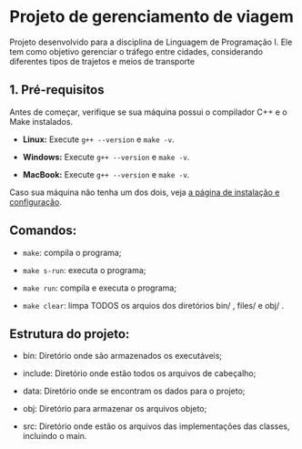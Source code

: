 # Projeto de gerenciamento de viagem

Projeto desenvolvido para a disciplina de Linguagem de Programação I. Ele tem como objetivo gerenciar o tráfego entre cidades, considerando diferentes tipos de trajetos e meios de transporte

## 1. Pré-requisitos

Antes de começar, verifique se sua máquina possui o compilador C++ e o Make instalados.

- **Linux:** Execute `g++ --version` e `make -v`.

- **Windows:** Execute `g++ --version` e `make -v`.

- **MacBook:** Execute `g++ --version` e `make -v`.

Caso sua máquina não tenha um dos dois, veja [a página de instalação e configuração](instalacao.md).

## Comandos:

- `make`: compila o programa;

- `make s-run`: executa o programa;

- `make run`: compila e executa o programa;

- `make clear`: limpa TODOS os arquios dos diretórios bin/ , files/ e obj/ . 

## Estrutura do projeto:

- bin: Diretório onde são  armazenados os executáveis;

- include: Diretório onde estão todos os arquivos de cabeçalho;

- data: Diretório onde se encontram os dados para o projeto;

- obj: Diretório para armazenar os arquivos objeto;

- src: Diretório onde estão os arquivos das implementações das classes, incluindo o main.
